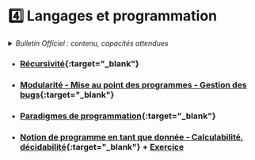 # 4️⃣ Langages et programmation
<details>
    <summary><i>Bulletin Officiel : contenu, capacités attendues</i></summary>

<blockquote>
<br>
Le travail entrepris en classe de première sur les méthodes de programmation est prolongé. L’accent est mis sur une programmation assurant une meilleure sûreté, c’est-à-dire minimisant le nombre d’erreurs. Parallèlement, on montre l’universalité et les limites de la notion de <b>calculabilité</b>. La <b>récursivité</b> est une méthode fondamentale de programmation. Son introduction permet également de diversifier les algorithmes étudiés. En classe terminale, les élèves s’initient à différents <b>paradigmes de programmation</b> pour ne pas se limiter à une démarche impérative. 
<br><br> 
<table>
<tr><th> Contenu </th><th> Capacités attendues </th></tr>
<tr><td> Notion de programme en tant que donnée <br><br> Calculabilité, décidabilité </td><td> - Comprendre que tout programme est aussi une donnée <br><br>- Comprendre que la calculabilité ne dépend pas du langage de programmation utilisé<br>- Montrer, sans formalisme théorique, que le problème de l’arrêt est indécidable </td> </tr> 
<tr><td> Récursivité </td><td> - Écrire un programme récursif<br>-  Analyser le fonctionnement d’un programme récursif </td> </tr>
<tr><td> Modularité <br><br>Mise au point des programmes <br><br>Gestion des bugs </td><td> - Utiliser des API ou des bibliothèques <br>- Exploiter leur documentation <br>- Créer des modules simples et les documenter <br>- Dans la pratique de la programmation, savoir répondre aux causes typiques de bugs : problèmes liés au typage, effets de bord non désirés, débordements dans les tableaux, instruction conditionnelle non exhaustive, choix des inégalités, comparaisons et calculs entre flottants, mauvais nommage des variables, etc. </td> </tr>
<tr><td> Paradigmes de programmation </td><td> - Distinguer sur des exemples les paradigmes impératif, fonctionnel et objet <br>- Choisir le paradigme de programmation selon le champ d’application d’un programme </td> </tr>
</table>
</blockquote>
</details>

- ### [Récursivité](https://notebook.basthon.fr/?from=https://raw.githubusercontent.com/abrugiere/tnsi/main/_res/4.2_recur.ipynb){:target="_blank"}

- ### [Modularité - Mise au point des programmes - Gestion des bugs](https://notebook.basthon.fr/?from=https://raw.githubusercontent.com/abrugiere/tnsi/main/_res/4.3_modul_mise_au_pt.ipynb){:target="_blank"}

- ### [Paradigmes de programmation](https://notebook.basthon.fr/?from=https://raw.githubusercontent.com/abrugiere/tnsi/main/_res/4.4_paradigmes.ipynb){:target="_blank"}

- ### [Notion de programme en tant que donnée - Calculabilité, décidabilité](https://notebook.basthon.fr/?from=https://raw.githubusercontent.com/abrugiere/tnsi/main/_res/4.1_calculabilite.ipynb){:target="_blank"} + [Exercice](https://raw.githubusercontent.com/abrugiere/tnsi/main/_res/4.1_turing.pdf)

<!--

- ### [Récursivité](https://notebook.basthon.fr/?from=https://raw.githubusercontent.com/abrugiere/tnsi/main/_res/4.2_recur.ipynb){:target="_blank"}

- ### [Modularité - Mise au point des programmes - Gestion des bugs](https://notebook.basthon.fr/?from=https://raw.githubusercontent.com/abrugiere/tnsi/main/_res/4.3_modul_mise_au_pt.ipynb){:target="_blank"}

- ### [Paradigmes de programmation](https://notebook.basthon.fr/?from=https://raw.githubusercontent.com/abrugiere/tnsi/main/_res/4.4_paradigmes.ipynb){:target="_blank"}

- ### [Notion de programme en tant que donnée - Calculabilité, décidabilité](https://notebook.basthon.fr/?from=https://raw.githubusercontent.com/abrugiere/tnsi/main/_res/4.1_calculabilite.ipynb){:target="_blank"}
 + [Exercice](https://raw.githubusercontent.com/abrugiere/tnsi/main/_res/4.1_turing.pdf)


-->
